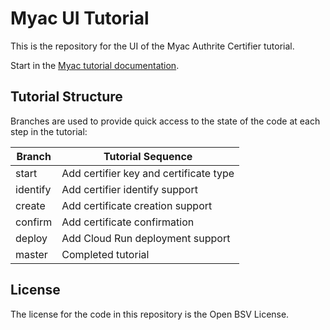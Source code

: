 # Myac UI Tutorial

This is the repository for the UI of the Myac Authrite Certifier tutorial.

Start in the [Myac tutorial documentation](https://projectbabbage.com/docs/babbage-sdk/myac-tutorial).

## Tutorial Structure

Branches are used to provide quick access to the state of the code at each step in the tutorial:

| Branch | Tutorial Sequence |
|---|---|
| start | Add certifier key and certificate type |
| identify | Add certifier identify support |
| create | Add certificate creation support |
| confirm | Add certificate confirmation |
| deploy | Add Cloud Run deployment support |
| master | Completed tutorial |

## License

The license for the code in this repository is the Open BSV License.
